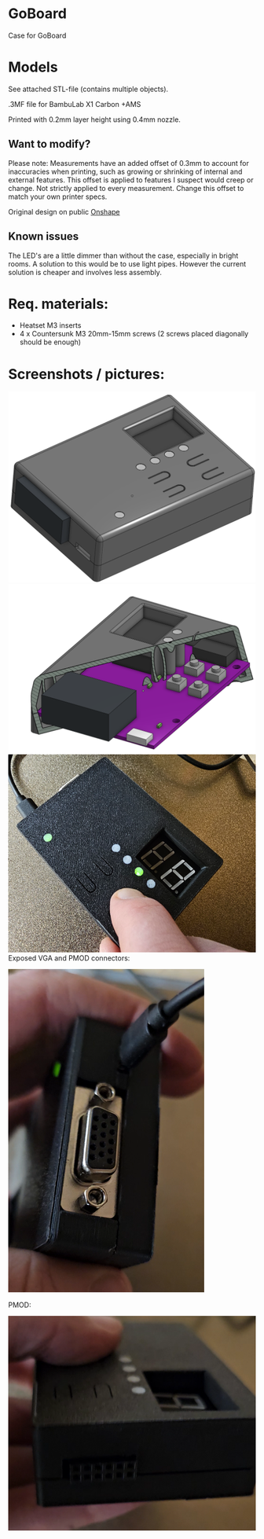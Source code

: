 # GoBoard
Case for GoBoard

# Models
See attached STL-file (contains multiple objects).

.3MF file for  BambuLab X1 Carbon +AMS

Printed with 0.2mm layer height using 0.4mm nozzle.  

## Want to modify?
Please note: Measurements have an added offset of 0.3mm to account for inaccuracies when printing, such as growing or shrinking of internal and external features.
This offset is applied to features I suspect would creep or change. Not strictly applied to every measurement. 
Change this offset to match your own printer specs. 

Original design on public [Onshape](https://cad.onshape.com/documents/b5e3aa80c0473fccdcfa36a3/w/416390dcb99cf1732b89929b/e/f7f63c7c95c05830403a44de?renderMode=0&uiState=67641a55a0fb78669a34887a)

## Known issues
The LED's are a little dimmer than without the case, especially in bright rooms. A solution to this would be to use light pipes. However the current solution is cheaper and involves less assembly.

# Req. materials: 
* Heatset M3 inserts 
* 4 x Countersunk M3 20mm-15mm screws (2 screws placed diagonally should be enough) 



# Screenshots / pictures:
![](Screenshot%202024-12-19%20132733.png)
![](Screenshot%202024-12-19%20132924.png)
![](Screenshot%202024-12-19%20135819.png)
Exposed VGA and PMOD connectors:

![](Screenshot%202024-12-19%20140452.png)

PMOD: 

![](Screenshot%202024-12-19%20140547.png)
